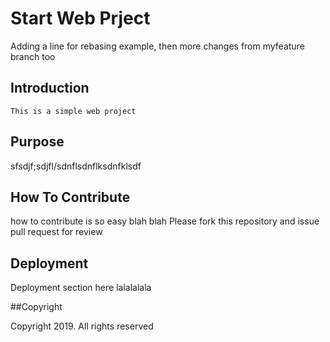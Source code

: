 # Start Web Prject

Adding a line for rebasing example, then more changes from myfeature branch too

## Introduction
	This is a simple web project
	
## Purpose
sfsdjf;sdjfl/sdnflsdnflksdnfklsdf

## How To Contribute
how to contribute is so easy blah blah
Please fork this repository and issue pull request for review

## Deployment

Deployment section here lalalalala

##Copyright

Copyright 2019. All rights reserved